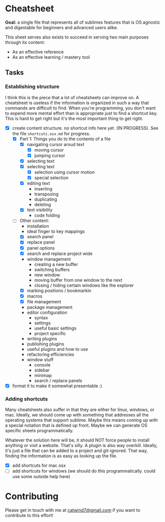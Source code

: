 # Cheatsheet

**Goal:** a single file that represents all of sublimes features that is OS agnostic and digestable for beginners and advanced users alike.

This sheet serves also exists to succeed in serving two main purposes through its content:

* As an effective reference
* As an effective learning / mastery tool

## Tasks

### Establishing structure

I think this is the piece that a lot of cheatsheets can improve on. A cheatsheet is useless if the information is organized in such a way that commands are difficult to find. When you're programming, you don't want to expend more mental effort than is appropriate just to find a shortcut key. This is hard to get right but it's the most important thing to get right.

- [x] create content structure. no shortcut info here yet. (IN PROGRESS). See the file `shortcuts.osx.md` for progress.
    - [x] Part 1: Things you do to the contents of a file
        - [x] navigating cursor aroud text
            - [x] moving cursor
            - [x] jumping cursor
        - [x] selecting text
        - [x] selecting text
            - [x] selection using cursor motion
            - [x] special selection
        - [x] editing text
            - inserting
            - transposing
            - duplicating
            - deleting
        - [x] text visibility
            - code folding
    - [ ] Other content:
        - installation
        - ideal finger to key mappings
        - [x] search panel
        - [x] replace panel
        - [x] panel options
        - [x] search and replace project wide
        - window management
            - creating a new buffer
            - switching buffers
            - new window
            - moving buffer from one window to the next
            - closing / hiding certain windows like the explorer
        - [x] marking positions / bookmarkin
        - [x] macros
        - [x] file management
        - package management
        - editor configuration
            - syntax
            - settings
            - useful basic settings
            - project specific
        - writing plugins
        - publishing plugins
        - useful plugins and how to use
        - refactoring efficiencies
        - window stuff
            - console
            - sidebar
            - minimap
            - search / replace panels

- [x] format it to make it somewhat presentable :)

### Adding shortcuts

Many cheatsheets also suffer in that they are either for linux, windows, or mac. Ideally, we should come up with something that addresses all the operating systems that support sublime. Maybe this means coming up with a special notation that is defined up front. Maybe we can generate OS specific sheets programmatically.

Whatever the solution here will be, it should NOT force people to install anything or visit a website. That's silly. A plugin is also way overkill. Ideally, it's just a file that can be added to a project and git-ignored. That way, finding the information is as easy as looking up the file.

- [x] add shortcuts for mac osx
- [ ] add shortcuts for windows (we should do this programmatically. could use some outside help here)

# Contributing

Please get in touch with me at catwind7@gmail.com if you want to contribute to this effort!
